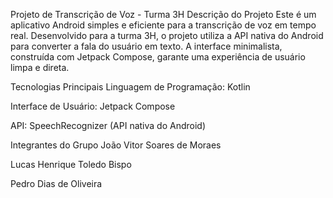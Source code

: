 Projeto de Transcrição de Voz - Turma 3H
Descrição do Projeto
Este é um aplicativo Android simples e eficiente para a transcrição de voz em tempo real. Desenvolvido para a turma 3H, o projeto utiliza a API nativa do Android para converter a fala do usuário em texto. A interface minimalista, construída com Jetpack Compose, garante uma experiência de usuário limpa e direta.

Tecnologias Principais
Linguagem de Programação: Kotlin

Interface de Usuário: Jetpack Compose

API: SpeechRecognizer (API nativa do Android)

Integrantes do Grupo
João Vitor Soares de Moraes

Lucas Henrique Toledo Bispo

Pedro Dias de Oliveira
